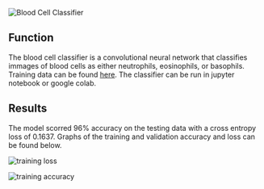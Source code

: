 ![Blood Cell Classifier](https://github.com/user-attachments/assets/61ccd955-4f80-4531-b42c-8dc412fee3a1)
## Function
The blood cell classifier is a convolutional neural network that classifies immages of blood cells as either neutrophils, eosinophils, or basophils. Training data can be found [here](https://drive.google.com/drive/folders/1zIOERKTgTAp43SMS4xP-KYVCwbH-r3PV?usp=drive_link). The classifier can be run in jupyter notebook or google colab. 

## Results
The model scorred 96% accuracy on the testing data with a cross entropy loss of 0.1637. Graphs of the training and validation accuracy and loss can be found below. 

![training loss](https://github.com/user-attachments/assets/b40b6679-3424-4b03-926a-9815a3919974)

![training accuracy](https://github.com/user-attachments/assets/403332f7-7479-4d03-805b-7c40e0b4545c)
